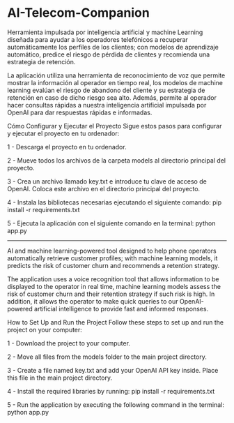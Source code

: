 # AI-Telecom-Companion

Herramienta impulsada por inteligencia artificial y machine Learning diseñada para ayudar a los operadores telefónicos a recuperar automáticamente los perfiles de los clientes; con modelos de aprendizaje automático, predice el riesgo de pérdida de clientes y recomienda una estrategia de retención.

La aplicación utiliza una herramienta de reconocimiento de voz que permite mostrar la información al operador en tiempo real, los modelos de machine learning evalúan el riesgo de abandono del cliente y su estrategia de retención en caso de dicho riesgo sea alto. Además, permite al operador hacer consultas rápidas a nuestra inteligencia artificial impulsada por OpenAI para dar respuestas rápidas e informadas.

Cómo Configurar y Ejecutar el Proyecto
Sigue estos pasos para configurar y ejecutar el proyecto en tu ordenador:

1 - Descarga el proyecto en tu ordenador.

2 - Mueve todos los archivos de la carpeta models al directorio principal del proyecto.

3 - Crea un archivo llamado key.txt e introduce tu clave de acceso de OpenAI. Coloca este archivo en el directorio principal del proyecto.

4 - Instala las bibliotecas necesarias ejecutando el siguiente comando: pip install -r requirements.txt

5 - Ejecuta la aplicación con el siguiente comando en la terminal: python app.py


-------

AI and machine learning-powered tool designed to help phone operators automatically retrieve customer profiles; with machine learning models, it predicts the risk of customer churn and recommends a retention strategy.

The application uses a voice recognition tool that allows information to be displayed to the operator in real time, machine learning models assess the risk of customer churn and their retention strategy if such risk is high. In addition, it allows the operator to make quick queries to our OpenAI-powered artificial intelligence to provide fast and informed responses.

How to Set Up and Run the Project
Follow these steps to set up and run the project on your computer:

1 - Download the project to your computer.

2 - Move all files from the models folder to the main project directory.

3 - Create a file named key.txt and add your OpenAI API key inside. Place this file in the main project directory.

4 - Install the required libraries by running: pip install -r requirements.txt

5 - Run the application by executing the following command in the terminal: python app.py

